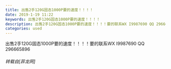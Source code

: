 ```yaml
---
title: 出售2手120G固态1000P要的速度！！！！
date: 2019-1-19 11:22
keywords: 出售2手120G固态1000P要的速度！！！！
description: 出售2手120G固态1000P要的速度！！！！要的联系WX I9987690 QQ 296665896
categories: used
---
```

<td class="t_f" id="postmessage_2738588">

出售2手120G固态1000P要的速度！！！！要的联系WX I9987690 QQ 296665896</td>
###### 转载自[菲龙网]